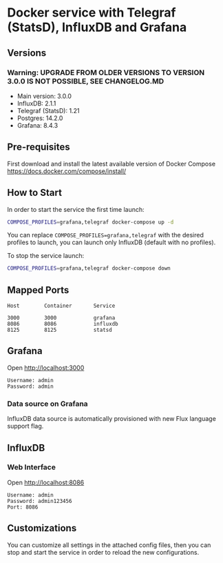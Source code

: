 # Docker service with Telegraf (StatsD), InfluxDB and Grafana

## Versions

### Warning: UPGRADE FROM OLDER VERSIONS TO VERSION 3.0.0 IS NOT POSSIBLE, SEE CHANGELOG.MD

* Main version:      3.0.0
* InfluxDB:          2.1.1
* Telegraf (StatsD): 1.21
* Postgres:          14.2.0
* Grafana:           8.4.3


## Pre-requisites

First download and install the latest available version of Docker Compose <https://docs.docker.com/compose/install/>

## How to Start

In order to start the service the first time launch:

```sh
COMPOSE_PROFILES=grafana,telegraf docker-compose up -d
```

You can replace `COMPOSE_PROFILES=grafana,telegraf` with the desired profiles to launch, you can launch only InfluxDB (default with no profiles).

To stop the service launch:

```sh
COMPOSE_PROFILES=grafana,telegraf docker-compose down
```

## Mapped Ports

```
Host		Container		Service

3000		3000			grafana
8086		8086		  	influxdb
8125		8125			statsd
```

## Grafana

Open <http://localhost:3000>

```
Username: admin
Password: admin
```

### Data source on Grafana

InfluxDB data source is automatically provisioned with new Flux language support flag.

## InfluxDB

### Web Interface

Open <http://localhost:8086>

```
Username: admin
Password: admin123456
Port: 8086
```

## Customizations

You can customize all settings in the attached config files, then you can stop and start the service in order to reload the new configurations.